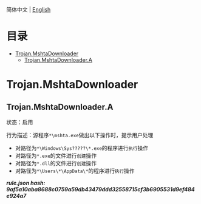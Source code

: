 


  
简体中文 | [English](README_en_us.md)  
  

目录
==

* [Trojan.MshtaDownloader](#trojanmshtadownloader)
	* [Trojan.MshtaDownloader.A](#trojanmshtadownloadera)

# Trojan.MshtaDownloader

## Trojan.MshtaDownloader.A
  
状态：启用

行为描述：源程序`*\mshta.exe`做出以下操作时，提示用户处理
- 对路径为`*\Windows\Sys?????\*.exe`的程序进行`执行`操作
- 对路径为`*.exe`的文件进行`创建`操作
- 对路径为`*.dll`的文件进行`创建`操作
- 对路径为`*\Users\*\AppData\*`的程序进行`执行`操作
  
***rule.json hash: 9af5a10aba8688c0759a59db43479ddd32558715cf3b6905531d9ef484e924a7***
